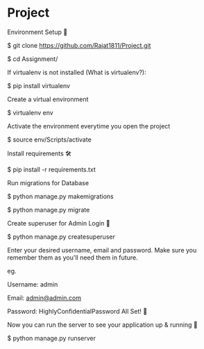 # Project
Environment Setup 🚀

$ git clone https://github.com/Rajat1811/Project.git

$ cd Assignment/

If virtualenv is not installed (What is virtualenv?):

$ pip install virtualenv

Create a virtual environment

$ virtualenv env

Activate the environment everytime you open the project

$ source env/Scripts/activate

Install requirements 🛠

$ pip install -r requirements.txt

Run migrations for Database

$ python manage.py makemigrations

$ python manage.py migrate

Create superuser for Admin Login 🔐

$ python manage.py createsuperuser

Enter your desired username, email and password. Make sure you remember them as you'll need them in future.

eg.

Username: admin

Email: admin@admin.com

Password: HighlyConfidentialPassword
All Set! 🤩

Now you can run the server to see your application up & running 🚀

$ python manage.py runserver